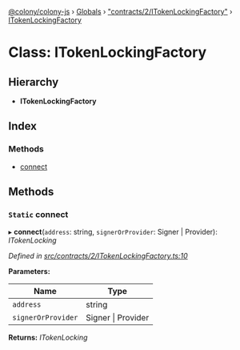 [@colony/colony-js](../README.md) › [Globals](../globals.md) › ["contracts/2/ITokenLockingFactory"](../modules/_contracts_2_itokenlockingfactory_.md) › [ITokenLockingFactory](_contracts_2_itokenlockingfactory_.itokenlockingfactory.md)

# Class: ITokenLockingFactory

## Hierarchy

* **ITokenLockingFactory**

## Index

### Methods

* [connect](_contracts_2_itokenlockingfactory_.itokenlockingfactory.md#static-connect)

## Methods

### `Static` connect

▸ **connect**(`address`: string, `signerOrProvider`: Signer | Provider): *ITokenLocking*

*Defined in [src/contracts/2/ITokenLockingFactory.ts:10](https://github.com/JoinColony/colonyJS/blob/2830301/src/contracts/2/ITokenLockingFactory.ts#L10)*

**Parameters:**

Name | Type |
------ | ------ |
`address` | string |
`signerOrProvider` | Signer &#124; Provider |

**Returns:** *ITokenLocking*
